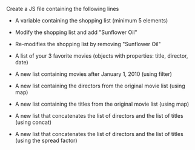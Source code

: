 Create a JS file containing the following lines

- A variable containing the shopping list (minimum 5 elements)

- Modify the shopping list and add "Sunflower Oil"

- Re-modifies the shopping list by removing "Sunflower Oil"

- A list of your 3 favorite movies (objects with properties: title, director, date)

- A new list containing movies after January 1, 2010 (using filter)

- A new list containing the directors from the original movie list (using map)

- A new list containing the titles from the original movie list (using map)

- A new list that concatenates the list of directors and the list of titles (using concat)

- A new list that concatenates the list of directors and the list of titles (using the spread factor)